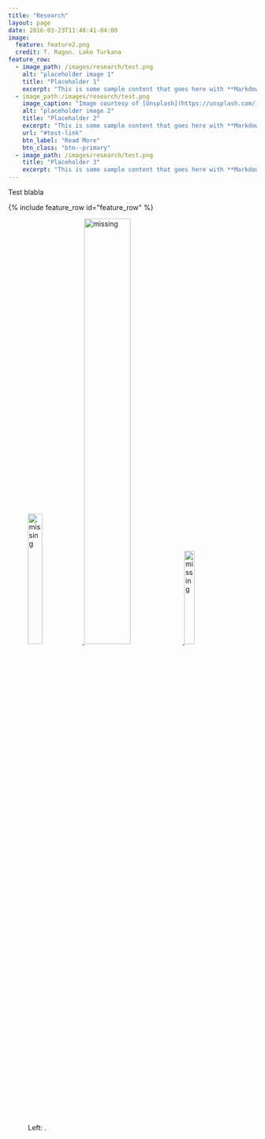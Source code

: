 ```yaml
---
title: "Research"
layout: page
date: 2016-03-23T11:48:41-04:00
image:
  feature: feature2.png
  credit: T. Ragon. Lake Turkana
feature_row:
  - image_path: /images/research/test.png
    alt: "placeholder image 1"
    title: "Placeholder 1"
    excerpt: "This is some sample content that goes here with **Markdown** formatting."
  - image_path:/images/research/test.png
    image_caption: "Image courtesy of [Unsplash](https://unsplash.com/)"
    alt: "placeholder image 2"
    title: "Placeholder 2"
    excerpt: "This is some sample content that goes here with **Markdown** formatting."
    url: "#test-link"
    btn_label: "Read More"
    btn_class: "btn--primary"
  - image_path: /images/research/test.png
    title: "Placeholder 3"
    excerpt: "This is some sample content that goes here with **Markdown** formatting."
---
```


Test blabla


{% include feature_row id="feature_row" %}




<figure>
    <a href="/images/research/Fig_HARDom.jpg" >
    <img src="/images/research/Fig_HARDom.jpg" alt="missing" width="26%" />
    </a>
    <a href="/images/research/Fig_Curio.jpg" >
    <img src="/images/research/Fig_Curio.jpg" alt="missing" width="47%" />
    </a>
    <a href="/images/research/Fig_Clim.jpg" >
    <img src="/images/research/Fig_Clim.jpg" alt="missing" width="22%" />
    </a>
    <figcaption>Left: . </figcaption>
</figure>
